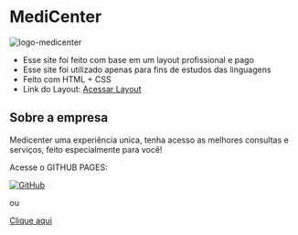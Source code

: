 # MediCenter 
![logo-medicenter](https://user-images.githubusercontent.com/63440926/169813733-81c83798-b752-4733-8e0d-43634e670b2e.png)

* Esse site foi feito com base em um layout profissional e pago
* Esse site foi utilizado apenas para fins de estudos das linguagens
* Feito com HTML + CSS
* Link do Layout: [Acessar Layout](https://themeforest.net/item/medicenter-responsive-medical-wordpress-theme/4718613)

## Sobre a empresa

Medicenter uma experiência unica, tenha acesso as melhores consultas e serviços, feito especialmente para você!


Acesse o GITHUB PAGES:

[![GitHub](https://img.shields.io/badge/GitHub-100000?style=for-the-badge&logo=github&logoColor=white)](https://henriquefurtado-dev.github.io/MediCenter/)

ou 

[Clique aqui](https://henriquefurtado-dev.github.io/MediCenter/)

